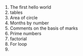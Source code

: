 1) The first hello world
2) tables  
3) Area of circle
4) Months by number
5) Comments on the basis of marks
6) Prime numbers
7) factorial
8) For loop
9)
   
